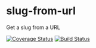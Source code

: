 # slug-from-url
Get a slug from a URL

[![Coverage Status](https://coveralls.io/repos/github/violinist-dev/slug-from-url/badge.svg)](https://coveralls.io/github/violinist-dev/slug-from-url)
[![Build Status](https://travis-ci.org/violinist-dev/test-repo.svg?branch=master)](https://travis-ci.org/violinist-dev/test-repo)
